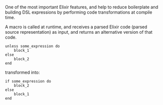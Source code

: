 One of the most important Elixir features, and help to reduce boilerplate and building DSL expressions by performing code transformations at compile time.

A macro is called at runtime, and receives a parsed Elixir code (parsed source representation) as input, and returns an alternative version of that code.
```
unless some_expression do
	block_1
else
	block_2
end
```
transformed into:
```
if some_expression do
	block_2
else
	block_1
end
```
